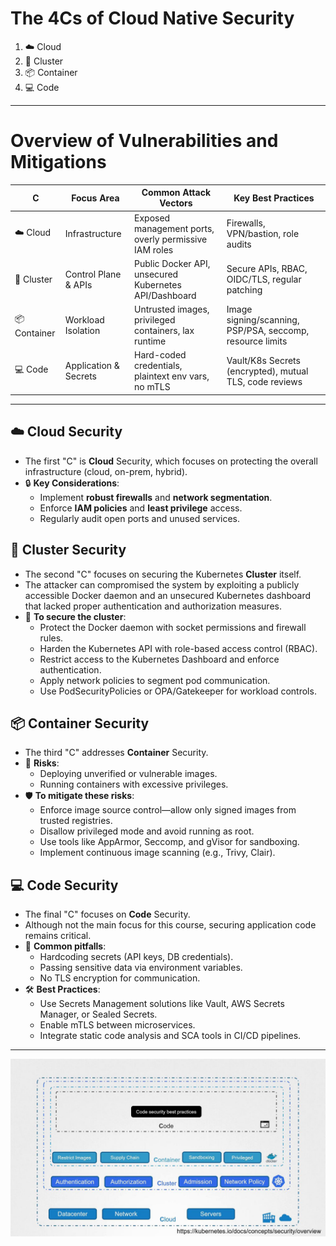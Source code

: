 # The 4Cs of Cloud Native Security

1. ☁️ Cloud
2. 🧱 Cluster
3. 📦 Container
4. 💻 Code

---

# Overview of Vulnerabilities and Mitigations
| C              | Focus Area         | Common Attack Vectors                                    | Key Best Practices |
|----------------|--------------------|----------------------------------------------------------|--------------------|
| ☁️ Cloud      | Infrastructure        | Exposed management ports, overly permissive IAM roles | Firewalls, VPN/bastion, role audits | 
| 🧱 Cluster    | Control Plane & APIs  | Public Docker API, unsecured Kubernetes API/Dashboard | Secure APIs, RBAC, OIDC/TLS, regular patching | 
| 📦 Container  | Workload Isolation    | Untrusted images, privileged containers, lax runtime  | Image signing/scanning, PSP/PSA, seccomp, resource limits | 
| 💻 Code       | Application & Secrets | Hard-coded credentials, plaintext env vars, no mTLS   | Vault/K8s Secrets (encrypted), mutual TLS, code reviews | 

---

## ☁️ Cloud Security
- The first "C" is **Cloud** Security, which focuses on protecting the overall infrastructure (cloud, on-prem, hybrid).
- 🔒 **Key Considerations**:
  - Implement **robust firewalls** and **network segmentation**.
  - Enforce **IAM policies** and **least privilege** access.
  - Regularly audit open ports and unused services.

## 🧱 Cluster Security
- The second "C" focuses on securing the Kubernetes **Cluster** itself.
- The attacker can compromised the system by exploiting a publicly accessible Docker daemon and an unsecured Kubernetes dashboard that lacked proper authentication and authorization measures.
- 🔐 **To secure the cluster**:
  - Protect the Docker daemon with socket permissions and firewall rules.
  - Harden the Kubernetes API with role-based access control (RBAC).
  - Restrict access to the Kubernetes Dashboard and enforce authentication.
  - Apply network policies to segment pod communication.
  - Use PodSecurityPolicies or OPA/Gatekeeper for workload controls.

## 📦 Container Security
- The third "C" addresses **Container** Security.
- 🧱 **Risks**:
  - Deploying unverified or vulnerable images.
  - Running containers with excessive privileges.
- 🛡️ **To mitigate these risks**:
  - Enforce image source control—allow only signed images from trusted registries.
  - Disallow privileged mode and avoid running as root.
  - Use tools like AppArmor, Seccomp, and gVisor for sandboxing.
  - Implement continuous image scanning (e.g., Trivy, Clair).

## 💻 Code Security 
- The final "C" focuses on **Code** Security.
- Although not the main focus for this course, securing application code remains critical. 
- 🔑 **Common pitfalls**:
  - Hardcoding secrets (API keys, DB credentials).
  - Passing sensitive data via environment variables.
  - No TLS encryption for communication.
- 🛠️ **Best Practices**:
  - Use Secrets Management solutions like Vault, AWS Secrets Manager, or Sealed Secrets.
  - Enable mTLS between microservices.
  - Integrate static code analysis and SCA tools in CI/CD pipelines.


---

![4Cs of Cloud Native Security](../images/4Cs.png)
